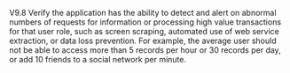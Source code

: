 V9.8 Verify the application has the ability to detect and alert on abnormal numbers of requests for information or processing high value transactions for that user role, such as screen scraping, automated use of web service extraction, or data loss prevention. For example, the average user should not be able to access more than 5 records per hour or 30 records per day, or add 10 friends to a social network per minute.